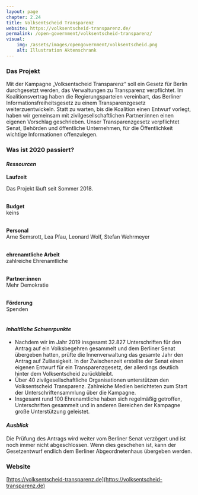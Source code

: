 ```yaml
---
layout: page
chapter: 2.24
title: Volksentscheid Transparenz
website: https://volksentscheid-transparenz.de/
permalink: /open-government/volksentscheid-transparenz/
visual:
    img: /assets/images/opengovernment/volksentscheid.png
    alt: Illustration Aktenschrank
---
```


### Das Projekt 

Mit der Kampagne „Volksentscheid Transparenz“ soll ein Gesetz für Berlin durchgesetzt werden, das Verwaltungen zu Transparenz verpflichtet. Im Koalitionsvertrag haben die Regierungsparteien vereinbart, das Berliner Informationsfreiheitsgesetz zu einem Transparenzgesetz weiterzuentwickeln. Statt zu warten, bis die Koalition einen Entwurf vorlegt, haben wir gemeinsam mit zivilgesellschaftlichen Partner:innen einen eigenen Vorschlag geschrieben. Unser Transparenzgesetz verpflichtet Senat, Behörden und öffentliche Unternehmen, für die Öffentlichkeit wichtige Informationen offenzulegen. 

### Was ist 2020 passiert?

#### *Ressourcen*

  **Laufzeit** <br>
  
  Das Projekt läuft seit Sommer 2018.<br><br>

  **Budget** <br>
  keins<br><br>

  **Personal** <br>
   Arne Semsrott, Lea Pfau, Leonard Wolf, Stefan Wehrmeyer<br><br>

  **ehrenamtliche Arbeit** <br>
  zahlreiche Ehrenamtliche<br><br>
  
  **Partner:innen** <br>
  Mehr Demokratie<br><br>

  **Förderung** <br>
  Spenden<br><br>
  
#### *inhaltliche Schwerpunkte*
 * Nachdem wir im Jahr 2019 insgesamt 32.827 Unterschriften für den Antrag auf ein Volksbegehren gesammelt und dem Berliner Senat übergeben hatten, prüfte die Innenverwaltung das gesamte Jahr den Antrag auf Zulässigkeit. In der Zwischenzeit erstellte der Senat einen eigenen Entwurf für ein Transparenzgesetz, der allerdings deutlich hinter dem Volksentscheid zurückbleibt.
 * Über 40 zivilgesellschaftliche Organisationen unterstützen den Volksentscheid Transparenz.
Zahlreiche Medien berichteten zum Start der Unterschriftensammlung über die Kampagne.
 * Insgesamt rund 100 Ehrenamtliche haben sich regelmäßig getroffen, Unterschriften gesammelt und in anderen Bereichen der Kampagne große Unterstützung geleistet.

#### *Ausblick*
Die Prüfung des Antrags wird weiter vom Berliner Senat verzögert und ist noch immer nicht abgeschlossen. Wenn dies geschehen ist, kann der Gesetzentwurf endlich dem Berliner Abgeordnetenhaus übergeben werden.

### Website

[https://volksentscheid-transparenz.de](https://volksentscheid-transparenz.de)
